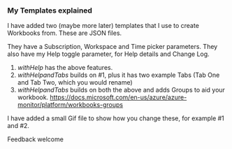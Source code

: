 ### My Templates explained

I have added two (maybe more later) templates that I use to create Workbooks from.  These are JSON files.

They have a Subscription, Workspace and Time picker parameters.  They also have my Help toggle parameter, for Help details and Change Log.

1. _withHelp_ has the above features.
2. _withHelpandTabs_ builds on #1, plus it has two example Tabs (Tab One and Tab Two, which you would rename)
3. _withHelpandTabs_ builds on both the above and adds Groups to aid your workbook.  https://docs.microsoft.com/en-us/azure/azure-monitor/platform/workbooks-groups  

I have added a small Gif file to show how you change these, for example #1 and #2.  

Feedback welcome

